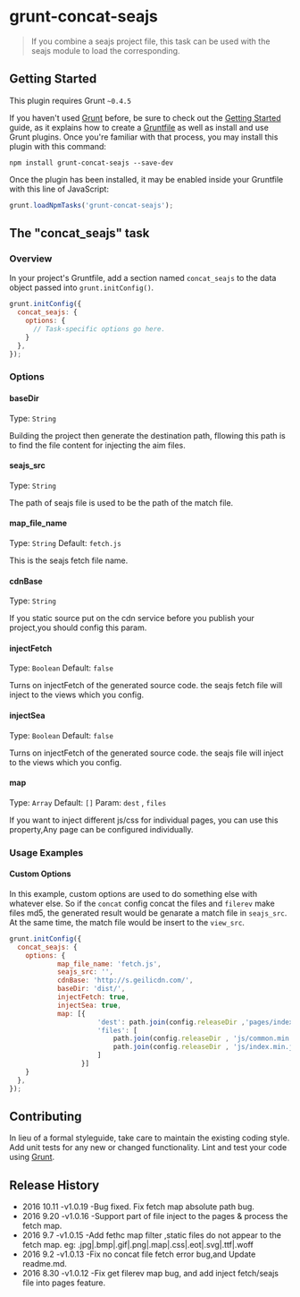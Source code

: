 # grunt-concat-seajs

> If you combine a seajs project file, this task can be used with the seajs module to load the corresponding.

## Getting Started
This plugin requires Grunt `~0.4.5`

If you haven't used [Grunt](http://gruntjs.com/) before, be sure to check out the [Getting Started](http://gruntjs.com/getting-started) guide, as it explains how to create a [Gruntfile](http://gruntjs.com/sample-gruntfile) as well as install and use Grunt plugins. Once you're familiar with that process, you may install this plugin with this command:

```shell
npm install grunt-concat-seajs --save-dev
```

Once the plugin has been installed, it may be enabled inside your Gruntfile with this line of JavaScript:

```js
grunt.loadNpmTasks('grunt-concat-seajs');
```

## The "concat_seajs" task

### Overview
In your project's Gruntfile, add a section named `concat_seajs` to the data object passed into `grunt.initConfig()`.

```js
grunt.initConfig({
  concat_seajs: {
    options: {
      // Task-specific options go here.
    }
  },
});
```

### Options

#### baseDir
Type: `String`

Building the project then generate the destination path, fllowing this path is to find the file content for injecting the aim files.

#### seajs_src
Type: `String`

The path of seajs file is used to be the path of the match file.

#### map_file_name
Type: `String`
Default: `fetch.js`

This is the seajs fetch file name.

#### cdnBase
Type: `String`

If you static source put on the cdn service before you publish your project,you should config this param.

#### injectFetch
Type: `Boolean`
Default: `false`

Turns on injectFetch of the generated source code. the seajs fetch file will inject to the views which you config.

#### injectSea
Type: `Boolean`
Default: `false`

Turns on injectFetch of the generated source code. the seajs file will inject to the views which you config.

#### map
Type: `Array`
Default: `[]`
Param: `dest` , `files`

If you want to inject different js/css for individual pages, you can use this property,Any page can be configured individually.


### Usage Examples

#### Custom Options
In this example, custom options are used to do something else with whatever else.
So if the `concat` config concat the files and `filerev` make files md5, the generated result would be genarate a match file in `seajs_src`. At the same time, the match file would be insert to the `view_src`.

```js
grunt.initConfig({
  concat_seajs: {
    options: {
            map_file_name: 'fetch.js',
            seajs_src: '',
            cdnBase: 'http://s.geilicdn.com/',
            baseDir: 'dist/',
            injectFetch: true,
            injectSea: true,
            map: [{
                      'dest': path.join(config.releaseDir ,'pages/index.html'),
                      'files': [
                          path.join(config.releaseDir , 'js/common.min.js'),
                          path.join(config.releaseDir , 'js/index.min.js')
                      ]
                  }]
    }
  },
});
```

## Contributing
In lieu of a formal styleguide, take care to maintain the existing coding style. Add unit tests for any new or changed functionality. Lint and test your code using [Grunt](http://gruntjs.com/).

## Release History
- 2016 10.11   -v1.0.19   -Bug fixed. Fix fetch map absolute path bug.
- 2016 9.20   -v1.0.16   -Support part of file inject to the pages & process the fetch map.
- 2016 9.7   -v1.0.15   -Add fethc map filter ,static files do not appear to the fetch map.
  eg: .jpg|.bmp|.gif|.png|.map|.css|.eot|.svg|.ttf|.woff
- 2016 9.2   -v1.0.13   -Fix no concat file fetch error bug,and Update readme.md.
- 2016 8.30   -v1.0.12   -Fix get filerev map bug, and add inject fetch/seajs file into pages feature.
